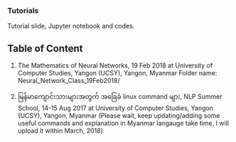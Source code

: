 ### Tutorials
Tutorial slide, Jupyter notebook and codes.

## Table of Content

1. The Mathematics of Neural Networks, 19 Feb 2018 at University of Computer Studies, Yangon (UCSY), Yangon, Myanmar
   Folder name: Neural_Network_Class_19Feb2018/

2. မြန်မာကျောင်းသားများအတွက် အခြေခံ linux command များ, NLP Summer School, 14-15 Aug 2017 at University of Computer Studies, Yangon (UCSY), Yangon, Myanmar (Please wait, keep updating/adding some useful commands and explanation in Myanmar langauge take time, I will upload it within March, 2018)
